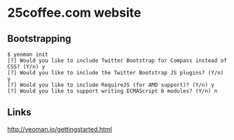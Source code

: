 # 25coffee.com website

## Bootstrapping

    $ yeoman init
    [?] Would you like to include Twitter Bootstrap for Compass instead of CSS? (Y/n) y
    [?] Would you like to include the Twitter Bootstrap JS plugins? (Y/n) y
    [?] Would you like to include RequireJS (for AMD support)? (Y/n) y 
    [?] Would you like to support writing ECMAScript 6 modules? (Y/n) n


## Links

http://yeoman.io/gettingstarted.html

